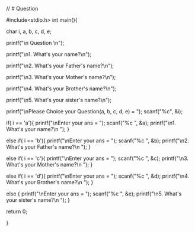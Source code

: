 // # Question

#include<stdio.h>
int main(){

char i, a, b, c, d, e;

printf("\n Question \n");

printf("\n1. What's your name?\n");

printf("\n2. What's your Father's name?\n");

printf("\n3. What's your Mother's name?\n");

printf("\n4. What's your Brother's name?\n");

printf("\n5. What's your sister's name?\n");


printf("\nPlease Choice your Question(a, b, c, d, e) = ");
scanf("%c", &i);

if(  i == 'a'){
    printf("\nEnter your ans = ");
    scanf("%c ", &a);
    printf("\n1. What's your name?\n ");
}

else if(  i == 'b'){
    printf("\nEnter your ans = ");
    scanf("%c ", &b);
    printf("\n2. What's your Father's name?\n ");
}

else if(  i == 'c'){
    printf("\nEnter your ans = ");
    scanf("%c ", &c);
    printf("\n3. What's your Mother's name?\n ");
}

else if(  i == 'd'){
    printf("\nEnter your ans = ");
    scanf("%c ", &d);
    printf("\n4. What's your Brother's name?\n ");
}

else {
    printf("\nEnter your ans = ");
    scanf("%c ", &e);
    printf("\n5. What's your sister's name?\n ");
}

return 0;

}
